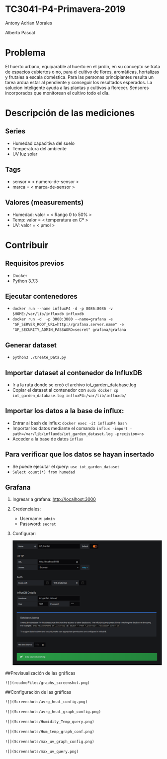 # TC3041-P4-Primavera-2019

Antony Adrian Morales

Alberto Pascal

# Problema
El huerto urbano, equiparable al huerto en el jardín, en su concepto se trata de espacios cubiertos o no, para el cultivo de flores, aromáticas, hortalizas y frutales a escala doméstica. Para las personas principiantes resulta un tarea ardua estar al pendiente y conseguir los resultados esperados. La solucion inteligente ayuda a las plantas y cultivos a florecer. Sensores incorporados que monitorean el cultivo todo el día. 

# Descripción de las mediciones
## Series
- Humedad capacitiva del suelo
- Temperatura del ambiente
- UV luz solar

## Tags
- sensor = < numero-de-sensor >
- marca = < marca-de-sensor >

## Valores (measurements)
- Humedad: valor = < Rango 0 to 50% >
- Temp: valor = < temperatura en Cº >
- UV: valor = < μmol >

# Contribuir
## Requisitos previos
- Docker
- Python 3.7.3

## Ejecutar contenedores
- `docker run --name influxP4 -d -p 8086:8086 -v $HOME:/var/lib/influxdb influxdb`
- `docker run -d  -p 3000:3000 --name=grafana -e "GF_SERVER_ROOT_URL=http://grafana.server.name" -e "GF_SECURITY_ADMIN_PASSWORD=secret" grafana/grafana`

## Generar dataset
- `python3 ./Create_Data.py`

## Importar dataset al contenedor de InfluxDB
- Ir a la ruta donde se creó el archivo iot_garden_database.log
- Copiar el dataset al contenedor con `sudo docker cp iot_garden_database.log influxP4:/var/lib/influxdb/`

## Importar los datos a la base de influx:
- Entrar al bash de influx: `docker exec -it influxP4 bash`
- Importar los datos mediante el comando `influx -import -path=/var/lib/influxdb/iot_garden_dataset.log -precision=ns`
- Acceder a la base de datos `influx`

## Para verificar que los datos se hayan insertado
- Se puede ejecutar el query: `use iot_garden_dataset`
- `Select count(*) from humedad`

## Grafana
1. Ingresar a grafana: [http://localhost:3000](http://localhost:3000)
2. Credenciales:
    - Username: `admin`
    - Password: `secret`
3. Configurar:

    ![](readmeFiles/grafanaConfig.png)

##Previsualización de las gráficas

    ![](readmeFiles/graphs_screenshot.png)

##Configuración de las gráficas

    ![](Screenshots/avrg_heat_config.png)

    ![](Screenshots/avrg_heat_graph_config.png)
    
    ![](Screenshots/Humidity_Temp_query.png)

    ![](Screenshots/Hum_temp_graph_conf.png)

    ![](Screenshots/max_uv_graph_config.png)

    ![](Screenshots/max_uv_query.png)
